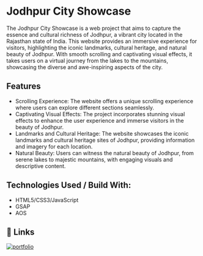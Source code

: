 
# Jodhpur City Showcase

The Jodhpur City Showcase is a web project that aims to capture the essence and cultural richness of Jodhpur, a vibrant city located in the Rajasthan state of India. This website provides an immersive experience for visitors, highlighting the iconic landmarks, cultural heritage, and natural beauty of Jodhpur. With smooth scrolling and captivating visual effects, it takes users on a virtual journey from the lakes to the mountains, showcasing the diverse and awe-inspiring aspects of the city.
## Features

- Scrolling Experience: The website offers a unique scrolling experience where users can explore different sections seamlessly.
- Captivating Visual Effects: The project incorporates stunning visual effects to enhance the user experience and immerse visitors in the beauty of Jodhpur.
- Landmarks and Cultural Heritage: The website showcases the iconic landmarks and cultural heritage sites of Jodhpur, providing information and imagery for each location.
- Natural Beauty: Users can witness the natural beauty of Jodhpur, from serene lakes to majestic mountains, with engaging visuals and descriptive content.

## Technologies Used / Build With:

- HTML5/CSS3/JavaScript
- GSAP
- AOS


## 🔗 Links
[![portfolio](https://img.shields.io/badge/Jodpur_Showcase-000?style=for-the-badge&logo=ko-fi&logoColor=white)](https://jodhpur-showcase.netlify.app)


